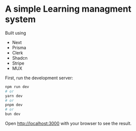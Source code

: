 # A simple Learning managment system
Built using

- Next
- Prisma
- Clerk
- Shadcn
- Stripe
- MUX

First, run the development server:

```bash
npm run dev
# or
yarn dev
# or
pnpm dev
# or
bun dev
```

Open [http://localhost:3000](http://localhost:3000) with your browser to see the result.
